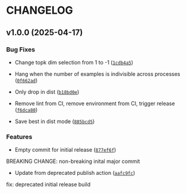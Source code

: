 # CHANGELOG


## v1.0.0 (2025-04-17)

### Bug Fixes

- Change topk dim selection from 1 to -1
  ([`1cdb4a5`](https://github.com/Abzinger/sparsify/commit/1cdb4a5bbe723b0ee0a0015f834d142e83facafe))

- Hang when the number of examples is indivisible across processes
  ([`0f662ad`](https://github.com/Abzinger/sparsify/commit/0f662adf7705a836aa8c910b39b33546a8cf7975))

- Only drop in dist
  ([`b18bd0e`](https://github.com/Abzinger/sparsify/commit/b18bd0e272044e42dce816583214e9d099484575))

- Remove lint from CI, remove environment from CI, trigger release
  ([`f6dca80`](https://github.com/Abzinger/sparsify/commit/f6dca80d4575fa1a58eac55cc7b24f802fa669db))

- Save best in dist mode
  ([`885bcd5`](https://github.com/Abzinger/sparsify/commit/885bcd5c1e94d6b4d82b200545fe0ee1f830068e))

### Features

- Empty commit for initial release
  ([`877ef6f`](https://github.com/Abzinger/sparsify/commit/877ef6f7219e9a4424bf9cb51be5bef5ac2adca4))

BREAKING CHANGE: non-breaking inital major commit

- Update from deprecated publish action
  ([`aafc9fc`](https://github.com/Abzinger/sparsify/commit/aafc9fc049e7e8f18a017e99f122343f0bcb4006))

fix: deprecated initial release build
